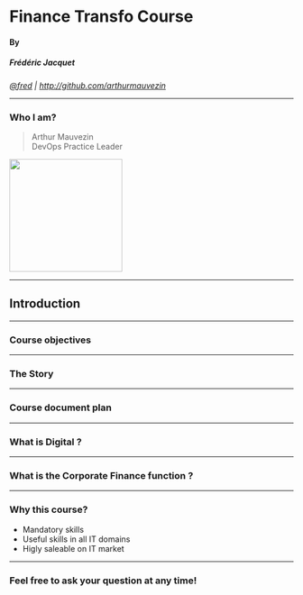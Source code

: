 # Finance Transfo Course
#### By
##### Frédéric Jacquet

<i><a target="_new" href="http://twitter.com/arthurmauvezin">@fred</a> | <a target="_new" href="http://github.com/arthurmauvezin">http://github.com/arthurmauvezin</a></i>

---

### Who I am?

> Arthur Mauvezin<br />
> DevOps Practice Leader

<img src="https://avatars2.githubusercontent.com/u/10439516?s=400&u=27155f0ca1ec897597b113b9677934db02901d9a&v=4" width="200px" />

---

## Introduction

----

### Course objectives

----

### The Story

----

### Course document plan

----

### What is Digital ?

----

### What is the Corporate Finance function ?


----

### Why this course?

* Mandatory skills 
* Useful skills in all IT domains
* Higly saleable on IT market

----

### Feel free to ask your question at any time!

